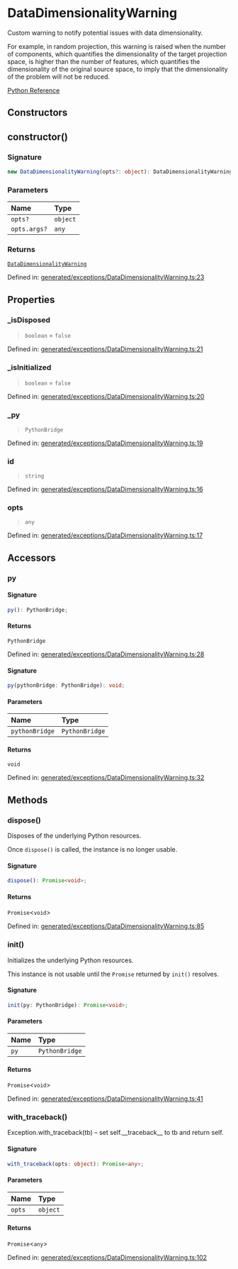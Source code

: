 # DataDimensionalityWarning

Custom warning to notify potential issues with data dimensionality.

For example, in random projection, this warning is raised when the number of components, which quantifies the dimensionality of the target projection space, is higher than the number of features, which quantifies the dimensionality of the original source space, to imply that the dimensionality of the problem will not be reduced.

[Python Reference](https://scikit-learn.org/stable/modules/generated/sklearn.exceptions.DataDimensionalityWarning.html)

## Constructors

## constructor()

### Signature

```ts
new DataDimensionalityWarning(opts?: object): DataDimensionalityWarning;
```

### Parameters

| Name | Type |
| :------ | :------ |
| `opts?` | `object` |
| `opts.args?` | `any` |

### Returns

[`DataDimensionalityWarning`](DataDimensionalityWarning.md)

Defined in:  [generated/exceptions/DataDimensionalityWarning.ts:23](https://github.com/transitive-bullshit/scikit-learn-ts/blob/2fdf83f/packages/sklearn/src/generated/exceptions/DataDimensionalityWarning.ts#L23)

## Properties

### \_isDisposed

> `boolean`  = `false`

Defined in:  [generated/exceptions/DataDimensionalityWarning.ts:21](https://github.com/transitive-bullshit/scikit-learn-ts/blob/2fdf83f/packages/sklearn/src/generated/exceptions/DataDimensionalityWarning.ts#L21)

### \_isInitialized

> `boolean`  = `false`

Defined in:  [generated/exceptions/DataDimensionalityWarning.ts:20](https://github.com/transitive-bullshit/scikit-learn-ts/blob/2fdf83f/packages/sklearn/src/generated/exceptions/DataDimensionalityWarning.ts#L20)

### \_py

> `PythonBridge`

Defined in:  [generated/exceptions/DataDimensionalityWarning.ts:19](https://github.com/transitive-bullshit/scikit-learn-ts/blob/2fdf83f/packages/sklearn/src/generated/exceptions/DataDimensionalityWarning.ts#L19)

### id

> `string`

Defined in:  [generated/exceptions/DataDimensionalityWarning.ts:16](https://github.com/transitive-bullshit/scikit-learn-ts/blob/2fdf83f/packages/sklearn/src/generated/exceptions/DataDimensionalityWarning.ts#L16)

### opts

> `any`

Defined in:  [generated/exceptions/DataDimensionalityWarning.ts:17](https://github.com/transitive-bullshit/scikit-learn-ts/blob/2fdf83f/packages/sklearn/src/generated/exceptions/DataDimensionalityWarning.ts#L17)

## Accessors

### py

#### Signature

```ts
py(): PythonBridge;
```

#### Returns

`PythonBridge`

Defined in:  [generated/exceptions/DataDimensionalityWarning.ts:28](https://github.com/transitive-bullshit/scikit-learn-ts/blob/2fdf83f/packages/sklearn/src/generated/exceptions/DataDimensionalityWarning.ts#L28)

#### Signature

```ts
py(pythonBridge: PythonBridge): void;
```

#### Parameters

| Name | Type |
| :------ | :------ |
| `pythonBridge` | `PythonBridge` |

#### Returns

`void`

Defined in: [generated/exceptions/DataDimensionalityWarning.ts:32](https://github.com/transitive-bullshit/scikit-learn-ts/blob/2fdf83f/packages/sklearn/src/generated/exceptions/DataDimensionalityWarning.ts#L32)

## Methods

### dispose()

Disposes of the underlying Python resources.

Once `dispose()` is called, the instance is no longer usable.

#### Signature

```ts
dispose(): Promise<void>;
```

#### Returns

`Promise`\<`void`\>

Defined in:  [generated/exceptions/DataDimensionalityWarning.ts:85](https://github.com/transitive-bullshit/scikit-learn-ts/blob/2fdf83f/packages/sklearn/src/generated/exceptions/DataDimensionalityWarning.ts#L85)

### init()

Initializes the underlying Python resources.

This instance is not usable until the `Promise` returned by `init()` resolves.

#### Signature

```ts
init(py: PythonBridge): Promise<void>;
```

#### Parameters

| Name | Type |
| :------ | :------ |
| `py` | `PythonBridge` |

#### Returns

`Promise`\<`void`\>

Defined in:  [generated/exceptions/DataDimensionalityWarning.ts:41](https://github.com/transitive-bullshit/scikit-learn-ts/blob/2fdf83f/packages/sklearn/src/generated/exceptions/DataDimensionalityWarning.ts#L41)

### with\_traceback()

Exception.with\_traceback(tb) – set self.\_\_traceback\_\_ to tb and return self.

#### Signature

```ts
with_traceback(opts: object): Promise<any>;
```

#### Parameters

| Name | Type |
| :------ | :------ |
| `opts` | `object` |

#### Returns

`Promise`\<`any`\>

Defined in:  [generated/exceptions/DataDimensionalityWarning.ts:102](https://github.com/transitive-bullshit/scikit-learn-ts/blob/2fdf83f/packages/sklearn/src/generated/exceptions/DataDimensionalityWarning.ts#L102)
